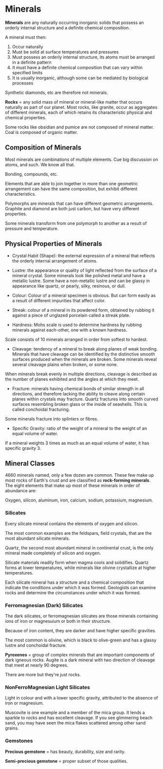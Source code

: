 # Minerals

**Minerals** are any naturally occurring inorganic solids that possess an orderly internal structure and a definite chemical composition.

A mineral must then:

1. Occur naturally
2. Must be solid at surface temperatures and pressures
3. Must possess an orderly internal structure, its atoms must be arranged in a definite pattern
4. It must have a definite chemical composition that can vary within specified limits
5. It is usually inorganic, although some can be mediated by biological processes

Synthetic diamonds, etc are therefore not minerals.

**Rocks** = any solid mass of mineral or mineral-like matter that occurs naturally as part of our planet. Most rocks, like granite, occur as aggregates of different minerals, each of which retains its characteristic physical and chemical properties.

Some rocks like obsidian and pumice are not composed of mineral matter. Coal is composed of organic matter.

## Composition of Minerals

Most minerals are combinations of multiple elements. Cue big discussion on atoms, and such. We know all that.

Bonding, compounds, etc.

Elements that are able to join together in more than one geometric arrangement can have the same composition, but exhibit different characteristics.

Polymorphs are minerals that can have different geometric arrangements. Graphite and diamond are both just carbon, but have very different properties.

Some minerals transform from one polymorph to another as a result of pressure and temperature.


## Physical Properties of Minerals

* Crystal Habit (Shape): the external expression of a mineral that reflects the orderly internal arrangement of atoms.

* Lustre: the appearance or quality of light reflected from the surface of a mineral crystal. Some minerals look like polished metal and have a metallic lustre. Some have a non-metallic lustre and can be glassy in appearance like quartz, or pearly, silky, resinous, or dull.

* Colour: Colour of a mineral specimen is obvious. But can form easily as a result of different impurities that affect color.

* Streak: colour of a mineral in its powdered form, obtained by rubbing it against a piece of unglazed porcelain called a streak plate.

* Hardness: Mohs scale is used to determine hardness by rubbing minerals against each-other, one with a known hardness.

Scale consists of 10 minerals arranged in order from softest to hardest.

* Cleavage: tendency of a mineral to break along planes of weak bonding. Minerals that have cleavage can be identified by the distinctive smooth surfaces produced when the minerals are broken. Some minerals reveal several cleavage plains when broken, or some none.

When minerals break evenly in multiple directions, cleavage is described as the number of planes exhibited and the angles at which they meet.

* Fracture: minerals having chemical bonds of similar strength in all directions, and therefore lacking the ability to cleave along certain planes within crystals may fracture. Quartz fractures into smooth curved surfaces resembling broken glass or the inside of seashells. This is called conchoidal fracturing.

Some minerals fracture into splinters or fibres.

* Specific Gravity: ratio of the weight of a mineral to the weight of an equal volume of water.

If a mineral weights 3 times as much as an equal volume of water, it has specific gravity 3.

## Mineral Classes

4660 minerals named, only a few dozen are common. These few make up most rocks of Earth's crust and are classified as **rock-forming minerals**. The eight elements that make up most of these minerals in order of abundance are:

Oxygen, silicon, aluminum, iron, calcium, sodium, potassium, magnesium.

### Silicates

Every silicate mineral contains the elements of oxygen and silicon.

The most common examples are the feldspars, field crystals, that are the most abundant silicate minerals.

Quartz, the second most abundant mineral in continental crust, is the only mineral made completely of silicon and oxygen.

Silicate materials readily form when magma cools and solidifies. Quartz forms at lower temperatures, while minerals like olivine crystallize at higher temperatures.

Each silicate mineral has a structure and a chemical composition that indicate the conditions under which it was formed. Geologists can examine rocks and determine the circumstances under which it was formed.

### Ferromagnesian (Dark) Silicates

The dark silicates, or ferromagnesian silicates are those minerals containing ions of iron or magnesuium or both in their structure.

Because of iron content, they are darker and have higher specific gravities.

The most common is olivine, which is black to olive-green and has a glassy lustre and conchoidal fracture.

**Pyroxenes** = group of complex minerals that are important components of dark igneous rocks. Augite is a dark mineral with two direction of cleavage that meet at nearly 90 degrees.

There are more but they're just rocks.

### NonFerroMagnesian Light Silicates

Light in colour and with a lower specific gravity, attributed to the absence of iron or magnesium.

Muscovite is one example and a member of the mica group. It lends a sparkle to rocks and has excellent cleavage. If you see glimmering beach sand, you may have seen the mica flakes scattered among other sand grains.

### Gemstones

**Precious gemstone** = has beauty, durability, size and rarity.

**Semi-precious gemstone** = proper subset of those qualities.
